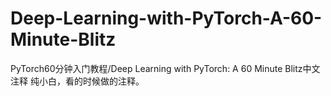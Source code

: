 # Deep-Learning-with-PyTorch-A-60-Minute-Blitz
PyTorch60分钟入门教程/Deep Learning with PyTorch: A 60 Minute Blitz中文注释
纯小白，看的时候做的注释。  
